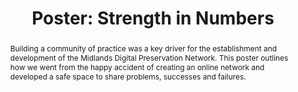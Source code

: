 ---
abstract: Building a community of practice was a key driver for the establishment
  and development of the Midlands Digital Preservation Network. This poster outlines
  how we went from the happy accident of creating an online network and developed
  a safe space to share problems, successes and failures.
creators:
- MacGregor, Rachel
date: null
document_url: https://az659834.vo.msecnd.net/eventsairwesteuprod/production-inconference-public/986b1aa37f89432293bfcc4c09da1197
grand_parent: iPRES
institutions:
- University of Warwick
keywords:
- collaboration
- networks
- advocacy
- education
landing_page_url: null
language: eng
layout: publication
license: CC-BY 4.0 International
notes_url: null
parent: iPRES 2022
presentation_url: null
size: null
source_name: iPRES
title: 'Poster: Strength in Numbers'
type: poster
year: 2022
---